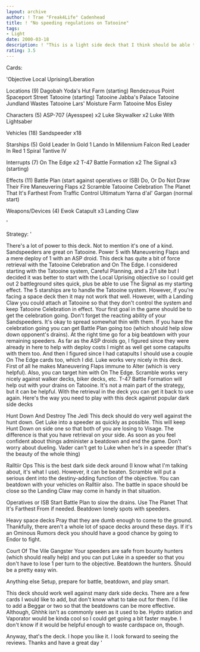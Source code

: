 ```yaml
---
layout: archive
author: ! Trae "Freak4Life" Cadenhead
title: ! "No speeding regulations on Tatooine"
tags:
- Light
date: 2000-03-18
description: ! "This is a light side deck that I think should be able to stand up to some of those nasty dark side decks floating around. Sandspeeders on Tatooine is the name of the game."
rating: 3.5
---
```

Cards: 

'Objective
Local Uprising/Liberation

Locations (9)
Dagobah Yoda's Hut
Farm (starting)
Rendezvous Point
Spaceport Street
Tatooine (starting)
Tatooine Jabba's Palace
Tatooine Jundland Wastes
Tatooine Lars' Moisture Farm
Tatooine Mos Eisley

Characters (5)
ASP-707 (Ayesspee)  x2
Luke Skywalker	x2
Luke With Lightsaber

Vehicles (18)
Sandspeeder  x18

Starships (5)
Gold Leader In Gold 1
Lando In Millennium Falcon
Red Leader In Red 1
Spiral
Tantive IV

Interrupts (7)
On The Edge  x2
T-47 Battle Formation  x2
The Signal  x3 (starting)

Effects (11)
Battle Plan (start against operatives or ISB)
Do, Or Do Not
Draw Their Fire
Maneuvering Flaps  x2
Scramble
Tatooine Celebration
The Planet That It's Farthest From
Traffic Control
Ultimatum
Yarna d'al' Gargan (normal start)

Weapons/Devices (4)
Ewok Catapult  x3
Landing Claw

'

Strategy: '

There's a lot of power to this deck. Not to mention it's one of a kind. Sandspeeders are great on Tatooine. Power 5 with Maneuvering Flaps and a mere deploy of 1 with an ASP droid. This deck has quite a bit of force retrieval with the Tatooine Celebration and On The Edge. I considered starting with the Tatooine system, Careful Planning, and a 2/1 site but I decided it was better to start with the Local Uprising objective so I could get out 2 battleground sites quick, plus be able to use The Signal as my starting effect. The 5 starships are to handle the Tatooine system. However, if you're facing a space deck then it may not work that well. However, with a Landing Claw you could attach at Tatooine so that they don't control the system and keep Tatooine Celebration in effect. Your first goal in the game should be to get the celebration going. Don't forget the reacting ability of your Sandspeeders. It's okay to spread somewhat thin with them. If you have the celebration going you can get Battle Plan going too (which should help slow down opponent's drains). At the right time go for a big beatdown with your remaining speeders. As far as the ASP droids go, I figured since they were already in here to help with deploy costs I might as well get some catapults with them too. And then I figured since I had catapults I should use a couple On The Edge cards too, which I did. Luke works very nicely in this deck. First of all he makes Maneuvering Flaps immune to Alter (which is very helpful). Also, you can target him with On The Edge. Scramble works very nicely against walker decks, biker decks, etc. T-47 Battle Formation will help out with your drains on Tatooine. It's not a main part of the strategy, but it can be helpful. With the retrieval in the deck you can get it back to use again. Here's the way you need to play with this deck against popular dark side decks

Hunt Down And Destroy The Jedi This deck should do very well against the hunt down. Get Luke into a speeder as quickly as possible. This will keep Hunt Down on side one so that both of you are losing to Visage. The difference is that you have retrieval on your side. As soon as you feel confident about things administer a beatdown and end the game. Don't worry about dueling. Vader can't get to Luke when he's in a speeder (that's the beauty of the whole thing)

Ralltiir Ops This is the best dark side deck around (I know what I'm talking about, it's what I use). However, it can be beaten. Scramble will put a serious dent into the destiny-adding function of the objective. You can beatdown with your vehicles on Ralltiir also. The battle in space should be close so the Landing Claw may come in handy in that situation.

Operatives or ISB Start Battle Plan to slow the drains. Use The Planet That It's Farthest From if needed. Beatdown lonely spots with speeders.

Heavy space decks Pray that they are dumb enough to come to the ground. Thankfully, there aren't a whole lot of space decks around these days. If it's an Ominous Rumors deck you should have a good chance by going to Endor to fight.

Court Of The Vile Gangster Your speeders are safe from bounty hunters (which should really help) and you can put Luke in a speeder so that you don't have to lose 1 per turn to the objective. Beatdown the hunters. Should be a pretty easy win.

Anything else Setup, prepare for battle, beatdown, and play smart.

This deck should work well against many dark side decks. There are a few cards I would like to add, but don't know what to take out for them. I'd like to add a Beggar or two so that the beatdowns can be more effective. Although, Ghhhk isn't as commonly seen as it used to be. Hydro station and Vaporator would be kinda cool so I could get going a bit faster maybe. I don't know if it would be helpful enough to waste cardspace on, though.

Anyway, that's the deck. I hope you like it. I look forward to seeing the reviews. Thanks and have a great day '